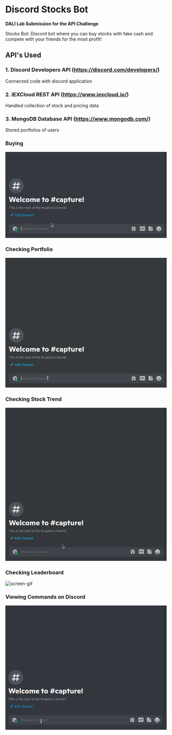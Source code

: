 # Discord Stocks Bot

**DALI Lab Submission for the API Challenge**

Stocks Bot: Discord bot where you can buy stocks with fake cash and compete with your friends for the most profit!

## API's Used

### 1. Discord Developers API (https://discord.com/developers/)

Connected code with discord application

### 2. IEXCloud REST API (https://www.iexcloud.io/)

Handled collection of stock and pricing data

### 3. MongoDB Database API (https://www.mongodb.com/)

Stored portfolios of users

### Buying

![screen-gif](images/buy.gif)

### Checking Portfolio 

![screen-gif](images/portfolio.gif)

### Checking Stock Trend

![screen-gif](images/stock.gif)

### Checking Leaderboard

![screen-gif](images/leaderboard.gif)

### Viewing Commands on Discord

![screen-gif](images/help.gif)
